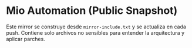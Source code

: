 # Mio Automation (Public Snapshot)
Este mirror se construye desde `mirror-include.txt` y se actualiza en cada push.
Contiene solo archivos no sensibles para entender la arquitectura y aplicar parches.
